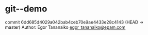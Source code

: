 # git--demo
commit 6dd685d4029a042bab4ceb70e9ae4433e28c4143 (HEAD -> master)
Author: Egor Tananaiko <egor_tananaiko@epam.com>
